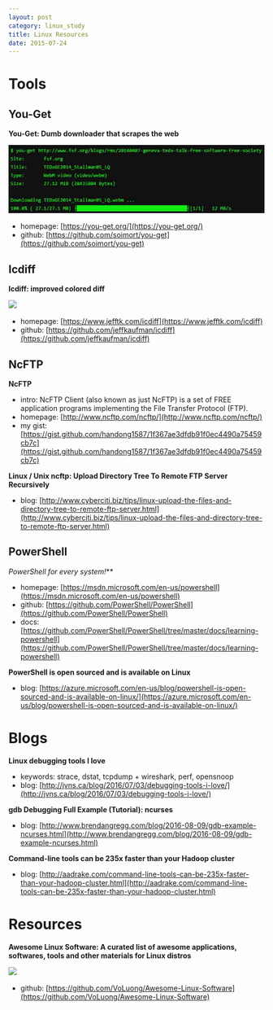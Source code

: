 ```yaml
---
layout: post
category: linux_study
title: Linux Resources
date: 2015-07-24
---
```


# Tools

## You-Get

**You-Get: Dumb downloader that scrapes the web**

![](/assets/linux_study/you-get.jpg)

- homepage: [https://you-get.org/](https://you-get.org/)
- github: [https://github.com/soimort/you-get](https://github.com/soimort/you-get)

## Icdiff

**Icdiff: improved colored diff**

![](https://www.jefftk.com/icdiff-css-demo-tall-2x.png)

- homepage: [https://www.jefftk.com/icdiff](https://www.jefftk.com/icdiff)
- github: [https://github.com/jeffkaufman/icdiff](https://github.com/jeffkaufman/icdiff)

## NcFTP

**NcFTP**

- intro: NcFTP Client (also known as just NcFTP) is a set of FREE application programs implementing the File Transfer Protocol (FTP).
- homepage: [http://www.ncftp.com/ncftp/](http://www.ncftp.com/ncftp/)
- my gist: [https://gist.github.com/handong1587/1f367ae3dfdb91f0ec4490a75459cb7c](https://gist.github.com/handong1587/1f367ae3dfdb91f0ec4490a75459cb7c)

**Linux / Unix ncftp: Upload Directory Tree To Remote FTP Server Recursively**

- blog: [http://www.cyberciti.biz/tips/linux-upload-the-files-and-directory-tree-to-remote-ftp-server.html](http://www.cyberciti.biz/tips/linux-upload-the-files-and-directory-tree-to-remote-ftp-server.html)

## PowerShell

*PowerShell for every system!***

- homepage: [https://msdn.microsoft.com/en-us/powershell](https://msdn.microsoft.com/en-us/powershell)
- github: [https://github.com/PowerShell/PowerShell](https://github.com/PowerShell/PowerShell)
- docs: [https://github.com/PowerShell/PowerShell/tree/master/docs/learning-powershell](https://github.com/PowerShell/PowerShell/tree/master/docs/learning-powershell)

**PowerShell is open sourced and is available on Linux**

- blog: [https://azure.microsoft.com/en-us/blog/powershell-is-open-sourced-and-is-available-on-linux/](https://azure.microsoft.com/en-us/blog/powershell-is-open-sourced-and-is-available-on-linux/)

# Blogs

**Linux debugging tools I love**

- keywords: strace, dstat, tcpdump + wireshark, perf, opensnoop
- blog: [http://jvns.ca/blog/2016/07/03/debugging-tools-i-love/](http://jvns.ca/blog/2016/07/03/debugging-tools-i-love/)

**gdb Debugging Full Example (Tutorial): ncurses**

- blog: [http://www.brendangregg.com/blog/2016-08-09/gdb-example-ncurses.html](http://www.brendangregg.com/blog/2016-08-09/gdb-example-ncurses.html)

**Command-line tools can be 235x faster than your Hadoop cluster**

- blog: [http://aadrake.com/command-line-tools-can-be-235x-faster-than-your-hadoop-cluster.html](http://aadrake.com/command-line-tools-can-be-235x-faster-than-your-hadoop-cluster.html)

# Resources

**Awesome Linux Software: A curated list of awesome applications, softwares, tools and other materials for Linux distros**

![](https://cloud.githubusercontent.com/assets/6733770/17458846/b8cca9ae-5bf7-11e6-85ba-e6f2461e82de.jpg)

- github: [https://github.com/VoLuong/Awesome-Linux-Software](https://github.com/VoLuong/Awesome-Linux-Software)
